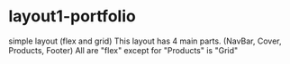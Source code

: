 # layout1-portfolio
 simple layout (flex and grid)
This layout has 4 main parts. (NavBar, Cover, Products, Footer)
All are "flex" except for "Products" is "Grid"

